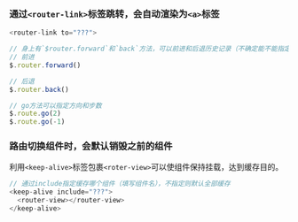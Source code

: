 ### 通过`<router-link>`标签跳转，会自动渲染为`<a>`标签
```js
<router-link to="???">

// 身上有`$router.forward`和`back`方法，可以前进和后退历史记录（不确定能不能指定步数）
// 前进
$.router.forward()

// 后退
$.router.back()

// go方法可以指定方向和步数
$.route.go(2)
$.route.go(-1)
```

### 路由切换组件时，会默认销毁之前的组件
利用`<keep-alive>`标签包裹`<roter-view>`可以使组件保持挂载，达到缓存目的。
```js
// 通过include指定缓存哪个组件（填写组件名），不指定则默认全部缓存
<keep-alive include="???">
  <router-view></router-view>
</keep-alive>

```
